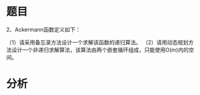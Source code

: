 题目
========
2、Ackermann函数定义如下：



（1）请采用备忘录方法设计一个求解该函数的递归算法。
（2）请用动态规划方法设计一个非递归求解算法，该算法由两个嵌套循环组成，只能使用O(m)内的空间。

分析
==========
